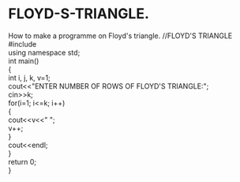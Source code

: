 # FLOYD-S-TRIANGLE.
How to make a programme on Floyd's triangle.
//FLOYD'S TRIANGLE
<br>
#include <iostream>
<br>
using namespace std;
<br>
int main()
<br>
{
<br>
  int i, j, k, v=1;
  <br>
  cout<<"ENTER NUMBER OF ROWS OF FLOYD'S TRIANGLE:";
  <br>
  cin>>k;
  <br>
  for(i=1; i<=k; i++)
  <br>
  {
  <br>
  cout<<v<<" ";
  <br>
  v++;
  <br>
}
<br>
  cout<<endl;
  <br>
}
<br>
return 0;
<br>
}
